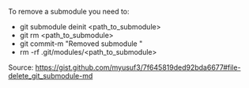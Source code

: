 To remove a submodule you need to:
- git submodule deinit <path_to_submodule>
- git rm <path_to_submodule>
- git commit-m "Removed submodule "
- rm -rf .git/modules/<path_to_submodule>


Source: https://gist.github.com/myusuf3/7f645819ded92bda6677#file-delete_git_submodule-md
